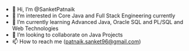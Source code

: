 - 👋 Hi, I’m @SanketPatnaik
- 👀 I’m interested in Core Java and Full Stack Engineering currently
- 🌱 I’m currently learning Advanced Java, Oracle SQL and PL/SQL and Web Technologies
- 💞️ I’m looking to collaborate on Java Projects
- 📫 How to reach me (patnaik.sanket96@gmail.com)

<!---
SanketPatnaik/SanketPatnaik is a ✨ special ✨ repository because its `README.md` (this file) appears on your GitHub profile.
You can click the Preview link to take a look at your changes.
--->
